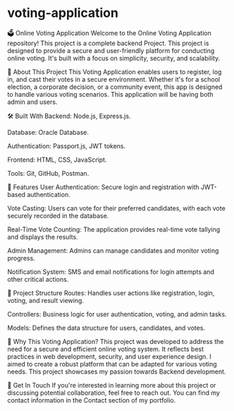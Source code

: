 # voting-application

🗳️ Online Voting Application
Welcome to the Online Voting Application repository! This project is a complete backend Project. This project is designed to provide a secure and user-friendly platform for conducting online voting. It's built with a focus on simplicity, security, and scalability.


🌟 About This Project
This Voting Application enables users to register, log in, and cast their votes in a secure environment. Whether it's for a school election, a corporate decision, or a community event, this app is designed to handle various voting scenarios. This application will be having both admin and users.


🛠️ Built With
Backend: Node.js, Express.js.

Database: Oracle Database.

Authentication: Passport.js, JWT tokens.

Frontend: HTML, CSS, JavaScript.

Tools: Git, GitHub, Postman.


🚀 Features
User Authentication: Secure login and registration with JWT-based authentication.

Vote Casting: Users can vote for their preferred candidates, with each vote securely recorded in the database.

Real-Time Vote Counting: The application provides real-time vote tallying and displays the results.

Admin Management: Admins can manage candidates and monitor voting progress.

Notification System: SMS and email notifications for login attempts and other critical actions.


📂 Project Structure
Routes: Handles user actions like registration, login, voting, and result viewing.

Controllers: Business logic for user authentication, voting, and admin tasks.

Models: Defines the data structure for users, candidates, and votes.



🎯 Why This Voting Application?
This project was developed to address the need for a secure and efficient online voting system. It reflects best practices in web development, security, and user experience design. I aimed to create a robust platform that can be adapted for various voting needs. This project showcases my passion towards Backend development. 


👋 Get In Touch
If you're interested in learning more about this project or discussing potential collaboration, feel free to reach out. You can find my contact information in the Contact section of my portfolio.
